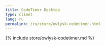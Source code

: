 ```yaml
---
title: CodeTimer Desktop
type: client
lang: ru
permalink: /ru/store/owlysk-codetimer.html
---
```


{% include store/owlysk-codetimer.md %}
 
